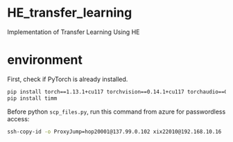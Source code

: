 # HE_transfer_learning
Implementation of Transfer Learning Using HE 

# environment
First, check if PyTorch is already installed.
```bash
pip install torch==1.13.1+cu117 torchvision==0.14.1+cu117 torchaudio==0.13.1 --extra-index-url https://download.pytorch.org/whl/cu117
pip install timm
```

Before python `scp_files.py`, run this command from azure for passwordless access:
```bash
ssh-copy-id -o ProxyJump=hop20001@137.99.0.102 xix22010@192.168.10.16
```
